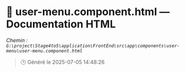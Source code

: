 # 📄 user-menu.component.html — Documentation HTML
*Chemin : `G:\project\Stage4to5\application\FrontEnd\src\app\components\user-menu\user-menu.component.html`*

> 🕒 Généré le 2025-07-05 14:48:26

